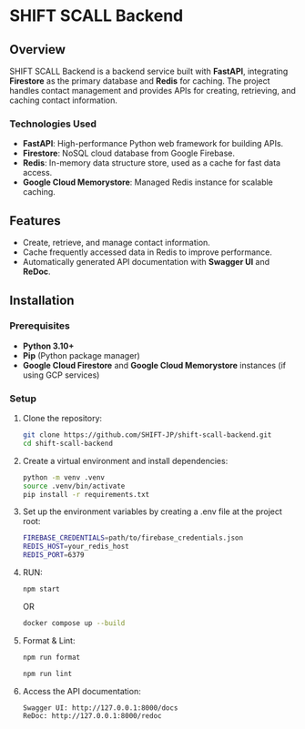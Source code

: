 # SHIFT SCALL Backend

## Overview

SHIFT SCALL Backend is a backend service built with **FastAPI**, integrating **Firestore** as the primary database and **Redis** for caching. The project handles contact management and provides APIs for creating, retrieving, and caching contact information.

### Technologies Used

- **FastAPI**: High-performance Python web framework for building APIs.
- **Firestore**: NoSQL cloud database from Google Firebase.
- **Redis**: In-memory data structure store, used as a cache for fast data access.
- **Google Cloud Memorystore**: Managed Redis instance for scalable caching.

## Features

- Create, retrieve, and manage contact information.
- Cache frequently accessed data in Redis to improve performance.
- Automatically generated API documentation with **Swagger UI** and **ReDoc**.

## Installation

### Prerequisites

- **Python 3.10+**
- **Pip** (Python package manager)
- **Google Cloud Firestore** and **Google Cloud Memorystore** instances (if using GCP services)

### Setup

1. Clone the repository:

   ```bash
   git clone https://github.com/SHIFT-JP/shift-scall-backend.git
   cd shift-scall-backend
   ```

2. Create a virtual environment and install dependencies:

   ```bash
   python -m venv .venv
   source .venv/bin/activate
   pip install -r requirements.txt
   ```

3. Set up the environment variables by creating a .env file at the project root:

   ```bash
   FIREBASE_CREDENTIALS=path/to/firebase_credentials.json
   REDIS_HOST=your_redis_host
   REDIS_PORT=6379
   ```

4. RUN:

   ```bash
   npm start
   ```

   OR

   ```bash
   docker compose up --build
   ```

5. Format & Lint:

   ```bash
   npm run format
   ```

   ```bash
   npm run lint
   ```

6. Access the API documentation:

   ```bash
   Swagger UI: http://127.0.0.1:8000/docs
   ReDoc: http://127.0.0.1:8000/redoc
   ```
